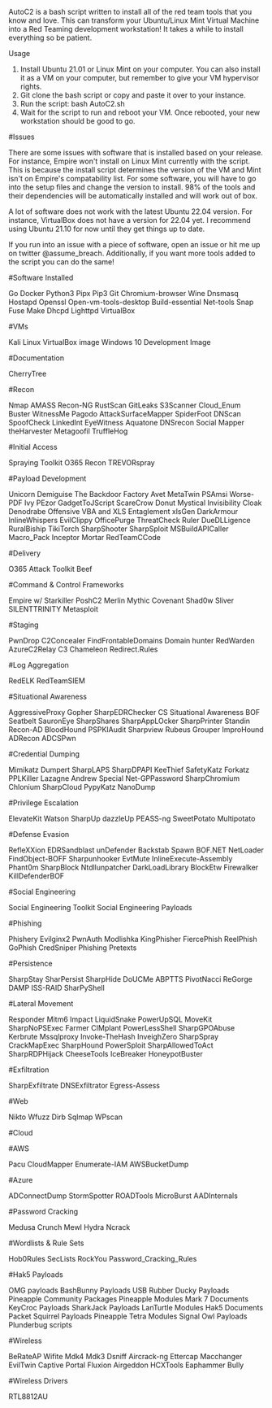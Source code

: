 AutoC2 is a bash script written to install all of the red team tools that you know and love. This can transform your Ubuntu/Linux Mint Virtual Machine into a Red Teaming development workstation! It takes a while to install everything so be patient.

Usage

1) Install Ubuntu 21.01 or Linux Mint on your computer. You can also install it as a VM on your computer, but remember to give your VM hypervisor rights.
2) Git clone the bash script or copy and paste it over to your instance.
3) Run the script: bash AutoC2.sh
4) Wait for the script to run and reboot your VM. Once rebooted, your new workstation should be good to go.

#Issues

There are some issues with software that is installed based on your release. For instance, Empire won't install on Linux Mint currently with the script. This is because the install script determines the version of the VM and Mint isn't on Empire's compatability list. For some software, you will have to go into the setup files and change the version to install. 98% of the tools and their dependencies will be automatically installed and will work out of box.

A lot of software does not work with the latest Ubuntu 22.04 version. For instance, VirtualBox does not have a version for 22.04 yet. I recommend using Ubuntu 21.10 for now until they get things up to date. 

If you run into an issue with a piece of software, open an issue or hit me up on twitter @assume_breach. Additionally, if you want more tools added to the script you can do the same!

#Software Installed

Go
Docker
Python3
Pipx
Pip3
Git
Chromium-browser
Wine 
Dnsmasq
Hostapd
Openssl 
Open-vm-tools-desktop
Build-essential
Net-tools
Snap 
Fuse
Make 
Dhcpd
Lighttpd
VirtualBox

#VMs

Kali Linux VirtualBox image
Windows 10 Development Image

#Documentation

CherryTree

#Recon

Nmap
AMASS
Recon-NG
RustScan
GitLeaks
S3Scanner
Cloud_Enum
Buster
WitnessMe
Pagodo
AttackSurfaceMapper
SpiderFoot
DNScan
SpoofCheck
LinkedInt
EyeWitness
Aquatone
DNSrecon
Social Mapper
theHarvester
Metagoofil
TruffleHog

#Initial Access

Spraying Toolkit
O365 Recon
TREVORspray

#Payload Development

Unicorn
Demiguise
The Backdoor Factory
Avet
MetaTwin
PSAmsi
Worse-PDF
Ivy
PEzor
GadgetToJScript
ScareCrow
Donut
Mystical
Invisibility Cloak
Denodrabe
Offensive VBA and XLS Entaglement
xlsGen
DarkArmour
InlineWhispers
EvilClippy
OfficePurge
ThreatCheck
Ruler
DueDLLigence
RuralBiship
TikiTorch
SharpShooter
SharpSploit
MSBuildAPICaller
Macro_Pack
Inceptor
Mortar
RedTeamCCode

#Delivery

O365 Attack Toolkit
Beef

#Command & Control Frameworks

Empire w/ Starkiller
PoshC2
Merlin
Mythic
Covenant
Shad0w
Sliver
SILENTTRINITY
Metasploit

#Staging

PwnDrop
C2Concealer
FindFrontableDomains
Domain hunter
RedWarden
AzureC2Relay
C3
Chameleon
Redirect.Rules

#Log Aggregation

RedELK
RedTeamSIEM

#Situational Awareness

AggressiveProxy
Gopher
SharpEDRChecker
CS Situational Awareness BOF
Seatbelt
SauronEye
SharpShares
SharpAppLOcker
SharpPrinter
Standin
Recon-AD
BloodHound
PSPKIAudit
Sharpview
Rubeus
Grouper
ImproHound
ADRecon
ADCSPwn

#Credential Dumping

Mimikatz
Dumpert
SharpLAPS
SharpDPAPI
KeeThief
SafetyKatz
Forkatz
PPLKiller
Lazagne
Andrew Special
Net-GPPassword
SharpChromium
Chlonium
SharpCloud
PypyKatz
NanoDump

#Privilege Escalation

ElevateKit
Watson
SharpUp
dazzleUp
PEASS-ng
SweetPotato
Multipotato

#Defense Evasion

RefleXXion
EDRSandblast
unDefender
Backstab
Spawn
BOF.NET
NetLoader
FindObject-BOFF
Sharpunhooker
EvtMute
InlineExecute-Assembly
Phant0m
SharpBlock
Ntdllunpatcher
DarkLoadLibrary
BlockEtw
Firewalker
KillDefenderBOF

#Social Engineering

Social Engineering Toolkit
Social Engineering Payloads

#Phishing

Phishery
Evilginx2
PwnAuth
Modlishka
KingPhisher
FiercePhish
ReelPhish
GoPhish
CredSniper
Phishing Pretexts

#Persistence

SharpStay
SharPersist
SharpHide
DoUCMe
ABPTTS
PivotNacci
ReGorge
DAMP
ISS-RAID
SharPyShell

#Lateral Movement

Responder
Mitm6
Impact
LiquidSnake
PowerUpSQL
MoveKit
SharpNoPSExec
Farmer
CIMplant
PowerLessShell
SharpGPOAbuse
Kerbrute
Mssqlproxy
Invoke-TheHash
InveighZero
SharpSpray
CrackMapExec
SharpHound
PowerSploit
SharpAllowedToAct
SharpRDPHijack
CheeseTools
IceBreaker
HoneypotBuster

#Exfiltration

SharpExfiltrate
DNSExfiltrator
Egress-Assess

#Web

Nikto
Wfuzz
Dirb
Sqlmap
WPscan

#Cloud

#AWS

Pacu
CloudMapper
Enumerate-IAM
AWSBucketDump

#Azure

ADConnectDump
StormSpotter
ROADTools
MicroBurst
AADInternals

#Password Cracking

Medusa
Crunch
Mewl
Hydra
Ncrack

#Wordlists & Rule Sets

Hob0Rules
SecLists
RockYou
Password_Cracking_Rules

#Hak5 Payloads

OMG payloads
BashBunny Payloads
USB Rubber Ducky Payloads
Pineapple Community Packages
Pineapple Modules
Mark 7 Documents
KeyCroc Payloads
SharkJack Payloads
LanTurtle Modules
Hak5 Documents
Packet Squirrel Payloads
Pineapple Tetra Modules
Signal Owl Payloads
Plunderbug scripts


#Wireless

BeRateAP
Wifite
Mdk4
Mdk3
Dsniff 
Aircrack-ng
Ettercap 
Macchanger
EvilTwin Captive Portal
Fluxion
Airgeddon
HCXTools
Eaphammer
Bully

#Wireless Drivers 

RTL8812AU

